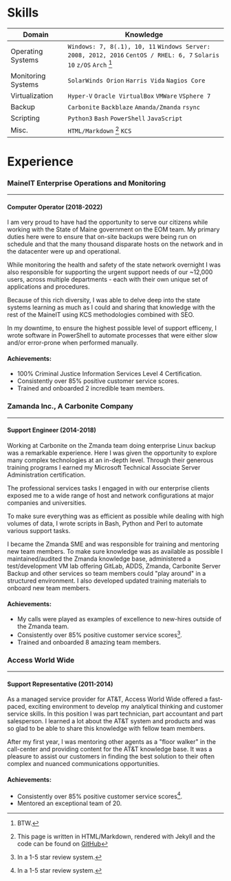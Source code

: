 

# Skills

| Domain | Knowledge |
|--------|----------|
|Operating Systems  | `Windows: 7, 8(.1), 10, 11` `Windows Server: 2008, 2012, 2016` `CentOS / RHEL: 6, 7` `Solaris 10` `z/OS` `Arch` [^1] |
|Monitoring Systems | `SolarWinds Orion` `Harris Vida` `Nagios Core` |
|Virtualization | `Hyper-V` `Oracle VirtualBox` `VMWare` `VSphere 7` |
|Backup | `Carbonite` `Backblaze` `Amanda/Zmanda` `rsync` |
|Scripting| `Python3` `Bash` `PowerShell` `JavaScript` |
|Misc.| `HTML/Markdown` [^2] `KCS` |

# Experience

### MaineIT Enterprise Operations and Monitoring
---
#### Computer Operator (2018-2022)
I am very proud to have had the opportunity to serve our citizens while working with the State of Maine government on the EOM team. My primary duties here were to ensure that on-site backups were being run on schedule and that the many thousand disparate hosts on the network and in the datacenter were up and operational.

While monitoring the health and safety of the state network overnight I was also responsible for supporting the urgent support needs of our ~12,000 users, across multiple departments - each with their own unique set of applications and procedures.

Because of this rich diversity, I was able to delve deep into the state systems learning as much as I could and sharing that knowledge with the rest of the MaineIT using KCS methodologies combined with SEO.

In my downtime, to ensure the highest possible level of support efficeny, I wrote software in PowerShell to automate processes that were either slow and/or error-prone when performed manually.

#### Achievements:
* 100% Criminal Justice Information Services Level 4 Certification.
* Consistently over 85% positive customer service scores.
* Trained and onboarded 2 incredible team members.

### Zamanda Inc., A Carbonite Company
---
#### Support Engineer (2014-2018)
Working at Carbonite on the Zmanda team doing enterprise Linux backup was a remarkable experience. Here I was given the opportunity to explore many complex technologies at an in-depth level. Through their generous training programs I earned my Microsoft Technical Associate Server Administration certification.

The professional services tasks I engaged in with our enterprise clients exposed me to a wide range of host and network configurations at major companies and universities.

To make sure everything was as efficient as possible while dealing with high volumes of data, I wrote scripts in Bash, Python and Perl to automate various support tasks.

I became the Zmanda SME and was responsible for training and mentoring new team members. To make sure knowledge was as available as possible I maintained/audited the Zmanda knowledge base, administered a test/development VM lab offering GitLab, ADDS, Zmanda, Carbonite Server Backup and other services so team members could "play around" in a structured environment. I also developed updated training materials to onboard new team members.

#### Achievements:
* My calls were played as examples of excellence to new-hires outside of the Zmanda team.
* Consistently over 85% positive customer service scores[^3].
* Trained and onboarded 8 amazing team members.

### Access World Wide
---
#### Support Representative (2011-2014)
As a managed service provider for AT&T, Access World Wide offered a fast-paced, exciting environment to develop my analytical thinking and customer service skills. In this position I was part technician, part accountant and part salesperson. I learned a lot about the AT&T system and products and was so glad to be able to share this knowledge with fellow team members.

After my first year, I was mentoring other agents as a "floor walker" in the call-center and providing content for the AT&T knowledge base. It was a pleasure to assist our customers in finding the best solution to their often complex and nuanced communications opportunities.

#### Achievements:
* Consistently over 85% positive customer service scores[^3].
* Mentored an exceptional team of 20.

[^1]: BTW.
[^2]: This page is written in HTML/Markdown, rendered with Jekyll and the code can be found on [GitHub](https://github.com/MitchRicker/MitchRicker.github.io)
[^3]: In a 1-5 star review system.
